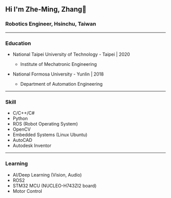 ## Hi I'm Zhe-Ming, Zhang👋

### Robotics Engineer, Hsinchu, Taiwan

------

### Education
  - National Taipei University of Technology - Taipei | 2020
    - Institute of Mechatronic Engineering

  - National Formosa University - Yunlin | 2018
    - Department of Automation Engineering 

------

### Skill
  - C/C++/C#
  - Python
  - ROS (Robot Operating System)
  - OpenCV
  - Embedded Systems (Linux Ubuntu)
  - AutoCAD
  - Autodesk Inventor

------

### Learning
  - AI/Deep Learning (Vision, Audio)
  - ROS2
  - STM32 MCU (NUCLEO-H743ZI2 board)
  - Motor Control 
